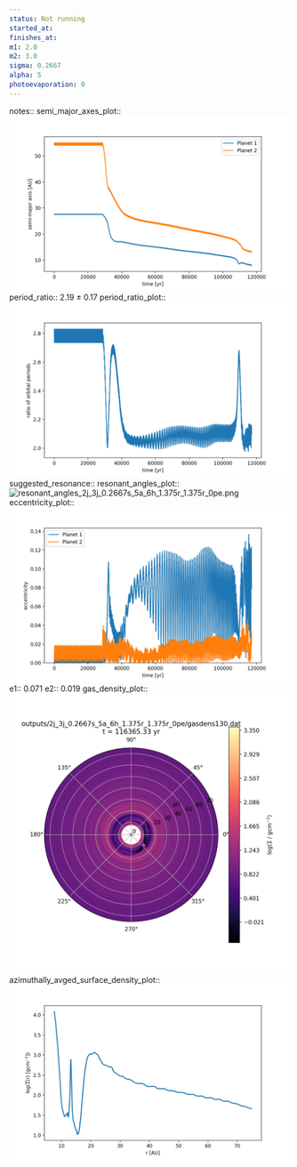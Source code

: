 ```yaml
---
status: Not running
started_at:
finishes_at:
m1: 2.0
m2: 3.0
sigma: 0.2667
alpha: 5
photoevaporation: 0
---
```


notes::
semi_major_axes_plot:: ![semi_major_axes_2j_3j_0.2667s_5a_6h_1.375r_1.375r_0pe.png](plots/semi_major_axes/semi_major_axes_2j_3j_0.2667s_5a_6h_1.375r_1.375r_0pe.png)
period_ratio:: 2.19 ± 0.17
period_ratio_plot:: ![period_ratio_2j_3j_0.2667s_5a_6h_1.375r_1.375r_0pe.png](plots/period_ratio/period_ratio_2j_3j_0.2667s_5a_6h_1.375r_1.375r_0pe.png)
suggested_resonance:: 
resonant_angles_plot:: ![resonant_angles_2j_3j_0.2667s_5a_6h_1.375r_1.375r_0pe.png](plots/resonant_angles/resonant_angles_2j_3j_0.2667s_5a_6h_1.375r_1.375r_0pe.png)
eccentricity_plot:: ![eccentricity_2j_3j_0.2667s_5a_6h_1.375r_1.375r_0pe.png](plots/eccentricity/eccentricity_2j_3j_0.2667s_5a_6h_1.375r_1.375r_0pe.png)
e1:: 0.071
e2:: 0.019
gas_density_plot:: ![gas_density_2j_3j_0.2667s_5a_6h_1.375r_1.375r_0pe.png](plots/gas_density/gas_density_2j_3j_0.2667s_5a_6h_1.375r_1.375r_0pe.png)
azimuthally_avged_surface_density_plot:: ![azimuthally_avged_surface_density_2j_3j_0.2667s_5a_6h_1.375r_1.375r_0pe.png](plots/azimuthally_avged_surface_density/azimuthally_avged_surface_density_2j_3j_0.2667s_5a_6h_1.375r_1.375r_0pe.png)
